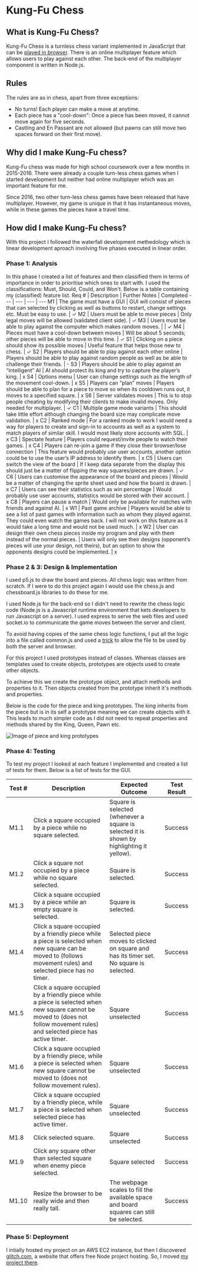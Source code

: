 # Kung-Fu Chess

## What is Kung-Fu Chess?

Kung-Fu Chess is a turnless chess variant implemented in JavaScript that can be [played in browser](https://kung-fu-chess.glitch.me/). There is an online multiplayer feature which allows users to play against each other. The back-end of the multiplayer component is written in Node.js.

## Rules

The rules are as in chess, apart from three exceptions:

* No turns! Each player can make a move at anytime.
* Each piece has a "cool-down": Once a piece has been moved, it cannot move again for five seconds.
* Castling and En Passant are not allowed (but pawns can still move two spaces forward on their first move).
  
## Why did I make Kung-Fu chess?

Kung-Fu chess was made for high school coursework over a few months in 2015-2016. There were already a couple turn-less chess games when I started development but neither had online multiplayer which was an important feature for me.

Since 2016, two other turn-less chess games have been released that have multiplayer. However, my game is unique in that it has instantaneous moves, while in these games the pieces have a travel time.

## How did I make Kung-Fu chess?

With this project I followed the waterfall development methedology which is linear development aproach involving five phases executed in linear order.

### Phase 1: Analysis

In this phase I created a list of features and then classified them in terms of importance in order to prioritise which ones to start with. I used the classifications: Must, Should, Could, and Won't. Below is a table containing my (classified) feature list.
Req # | Description | Further Notes | Completed
--- | --- | --- | ---
M1 | The game must have a GUI | GUI will consist of pieces that can selected by clicking as well as buttons to restart, change settings etc. Must be easy to use. | &check;
M2 | Users must be able to move pieces | Only legal moves will be allowed (validated client side). | &check;
M3 | Users must be able to play against the computer which makes random moves. | | &check;
M4 | Pieces must have a cool-down between moves | Will be about 5 seconds; other pieces will be able to move in this time. | &check;
S1 | Clicking on a piece should show its possible moves | Useful feature that helps those new to chess. | &check;
S2 | Players should be able to play against each other online | Players should be able to play against random people as well as be able to challenge their friends. | -
S3 | Players should be able to play against an “intelligent” AI | AI should protect its king and try to capture the player’s king. | x
S4 | Options menu | User can change settings such as the length of the movement cool-down. | x
S5 | Players can “plan” moves | Players should be able to plan for a piece to move so when its cooldown runs out, it moves to a specified square. | x
S6 | Server validates moves | This is to stop people cheating by modifying their clients to make invalid moves. Only needed for multiplayer. | &check;
C1 | Multiple game mode variants | This should take little effort although changing the board size may complicate move validation. | x
C2 | Ranked mode | For a ranked mode to work I would need a way for players to create and sign-in to accounts as well as a system to match players of similar skill. I would most likely store accounts with SQL. | x
C3 | Spectate feature | Players could request/invite people to watch their games. | x
C4 | Players can re-join a game if they close their browser/lose connection | This feature would probably use user accounts, another option could be to use the user’s IP address to identify them. | x
C5 | Users can switch the view of the board | If I keep data separate from the display this should just be a matter of flipping the way squares/pieces are drawn. | &check;
C6 | Users can customise the appearance of the board and pieces | Would be a matter of changing the sprite sheet used and how the board is drawn. | x
C7 | Users can see their statistics such as win percentage | Would probably use user accounts, statistics would be stored with their account. | x
C8 | Players can pause a match | Would only be available for matches with friends and against AI. | x
W1 | Past game archive | Players would be able to see a list of past games with information such as whom they played against. They could even watch the games back. I will not work on this feature as it would take a long time and would not be used much. | x
W2 | User can design their own chess pieces inside my program and play with them instead of the normal pieces. | Users will only see their designs (opponent’s pieces will use your design, not theirs), but an option to show the opponents designs could be implemented. | x

### Phase 2 & 3: Design & Implementation

I used p5.js to draw the board and pieces. All chess logic was written from scratch. If I were to do this project again I would use the chess.js and chessboard.js libraries to do these for me.

I used Node.js for the back-end so I didn't need to rewrite the chess logic code (Node.js is a Javascript runtime environment that kets developers to run Javascript on a server). I used express to serve the web files and used socket.io to communicate the game moves between the server and client.

To avoid having copies of the same chess logic functions, I put all the logic into a file called common.js and used a [trick](https://stackoverflow.com/questions/3225251/how-can-i-share-code-between-node-js-and-the-browser?answertab=oldest#tab-top) to allow the file to be used by both the server and browser.

For this project I used prototypes instead of classes.
Whereas classes are templates used to create objects, prototypes are objects used to create other objects.

To achieve this we create the prototype object, and attach methods and properties to it.
Then objects created from the prototype inherit it's methods and properties.

Below is the code for the piece and king prototypes.
The king inherits from the piece but is in its self a prototype meaning we can create objects with it.
This leads to much simpler code as I did not need to repeat properties and methods shared by the King, Queen, Pawn etc.

![Image of piece and king prototypes](https://cdn.glitch.global/012076f5-477d-44c9-8198-70b5b9f327fd/piece_prototype.JPG?v=1671557230235 "Piece and king prototypes")


### Phase 4: Testing

To test my project I looked at each feature I implemented and created a list of tests for them. Below is a list of tests for the GUI.

Test # | Description | Expected Outcome | Test Result
---|---|---|---
M1.1 | Click a square occupied by a piece while no square selected. | Square is selected (whenever a square is selected it is shown by highlighting it yellow). | Success
M1.2 | Click a square not occupied by a piece while no square selected. | Square is selected. | Success
M1.3 | Click a square occupied by a piece while an empty square is selected. | Square is selected. | Success
M1.4 | Click a square occupied by a friendly piece while a piece is selected when new square can be moved to (follows movement rules) and selected piece has no timer. | Selected piece moves to clicked on square and has its timer set. No square is selected. | Success
M1.5 | Click a square occupied by a friendly piece while a piece is selected when new square cannot be moved to (does not follow movement rules) and selected piece has active timer. | Square unselected | Success
M1.6 | Click a square occupied by a friendly piece, while a piece is selected when new square cannot be moved to (does not follow movement rules). | Square unselected | Success
M1.7 | Click a square occupied by a friendly piece, while a piece is selected when selected piece has active timer. | Square unselected | Success
M1.8 | Click selected square. | Square unselected | Success
M1.9 | Click any square other than selected square when enemy piece selected. | Square selected | Success
M1.10 | Resize the browser to be really wide and then really tall. | The webpage scales to fill the available space and board squares can still be selected. | Success

### Phase 5: Deployment

I intially hosted my project on an AWS EC2 instance, but then I discovered [glitch.com](https://glitch.com), a website that offers free Node project hosting. So, I moved [my project there](https://kung-fu-chess.glitch.me).